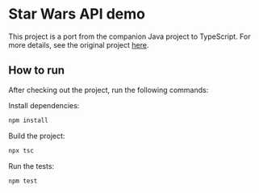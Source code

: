 # Star Wars API demo

This project is a port from the companion Java project to TypeScript.  For more details,
see the original project [here](https://github.com/koranke/SwapiService).

## How to run
After checking out the project, run the following commands:

Install dependencies:
```bash
npm install
```

Build the project:
```bash
npx tsc
```

Run the tests:
```bash
npm test
```

